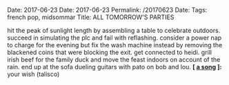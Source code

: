 Date: 2017-06-23
Date: 2017-06-23
Permalink: /20170623
Date: 
Tags:  french pop, midsommar
Title: ALL TOMORROW'S PARTIES
  
hit the peak of sunlight length by assembling a table to celebrate outdoors. succeed in simulating the plc and fail with reflashing. consider a power nap to charge for the evening but fix the wash machine instead by removing the blackened coins that were blocking the exit. get connected to heidi. grill irish beef for the family duck and move the feast indoors on account of the rain. end up at the sofa dueling guitars with pato on bob and lou.
**[ [a song](https://www.youtube.com/watch?v=BX46jIhkoQo) ]:** your wish (talisco)